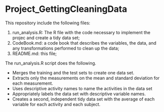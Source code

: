 Project_GettingCleaningData
===========================

This repository include the following files:
1) run_analysis.R: The R file with the code necessary to implement the projec and create a tidy data set;
2) CodeBook.md: a code book that describes the variables, the data, and any transformations performed to clean up the data;
3) README.md: this file;


The run_analysis.R script does the following. 
- Merges the training and the test sets to create one data set.
- Extracts only the measurements on the mean and standard deviation for each measurement. 
- Uses descriptive activity names to name the activities in the data set
- Appropriately labels the data set with descriptive variable names. 
- Creates a second, independent tidy data set with the average of each variable for each activity and each subject.


